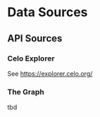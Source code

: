 # Data Sources

## API Sources

### Celo Explorer

See https://explorer.celo.org/

### The Graph 

tbd